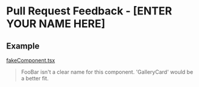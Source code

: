 # Pull Request Feedback - [ENTER YOUR NAME HERE]

## Example

[fakeComponent.tsx](/src/components/fakeComponent.tsx#L1)

> FooBar isn't a clear name for this component. 'GalleryCard' would be a better fit.
